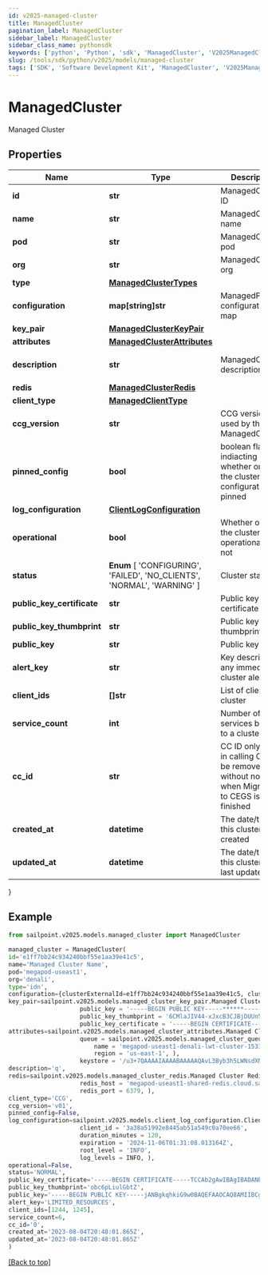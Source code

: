 ```yaml
---
id: v2025-managed-cluster
title: ManagedCluster
pagination_label: ManagedCluster
sidebar_label: ManagedCluster
sidebar_class_name: pythonsdk
keywords: ['python', 'Python', 'sdk', 'ManagedCluster', 'V2025ManagedCluster'] 
slug: /tools/sdk/python/v2025/models/managed-cluster
tags: ['SDK', 'Software Development Kit', 'ManagedCluster', 'V2025ManagedCluster']
---
```


# ManagedCluster

Managed Cluster

## Properties

Name | Type | Description | Notes
------------ | ------------- | ------------- | -------------
**id** | **str** | ManagedCluster ID | [required]
**name** | **str** | ManagedCluster name | [optional] 
**pod** | **str** | ManagedCluster pod | [optional] 
**org** | **str** | ManagedCluster org | [optional] 
**type** | [**ManagedClusterTypes**](managed-cluster-types) |  | [optional] 
**configuration** | **map[string]str** | ManagedProcess configuration map | [optional] 
**key_pair** | [**ManagedClusterKeyPair**](managed-cluster-key-pair) |  | [optional] 
**attributes** | [**ManagedClusterAttributes**](managed-cluster-attributes) |  | [optional] 
**description** | **str** | ManagedCluster description | [optional] [default to 'q']
**redis** | [**ManagedClusterRedis**](managed-cluster-redis) |  | [optional] 
**client_type** | [**ManagedClientType**](managed-client-type) |  | [required]
**ccg_version** | **str** | CCG version used by the ManagedCluster | [required]
**pinned_config** | **bool** | boolean flag indiacting whether or not the cluster configuration is pinned | [optional] [default to False]
**log_configuration** | [**ClientLogConfiguration**](client-log-configuration) |  | [optional] 
**operational** | **bool** | Whether or not the cluster is operational or not | [optional] [default to False]
**status** |  **Enum** [  'CONFIGURING',    'FAILED',    'NO_CLIENTS',    'NORMAL',    'WARNING' ] | Cluster status | [optional] 
**public_key_certificate** | **str** | Public key certificate | [optional] 
**public_key_thumbprint** | **str** | Public key thumbprint | [optional] 
**public_key** | **str** | Public key | [optional] 
**alert_key** | **str** | Key describing any immediate cluster alerts | [optional] 
**client_ids** | **[]str** | List of clients in a cluster | [optional] 
**service_count** | **int** | Number of services bound to a cluster | [optional] [default to 0]
**cc_id** | **str** | CC ID only used in calling CC, will be removed without notice when Migration to CEGS is finished | [optional] [default to '0']
**created_at** | **datetime** | The date/time this cluster was created | [optional] 
**updated_at** | **datetime** | The date/time this cluster was last updated | [optional] 
}

## Example

```python
from sailpoint.v2025.models.managed_cluster import ManagedCluster

managed_cluster = ManagedCluster(
id='e1ff7bb24c934240bbf55e1aa39e41c5',
name='Managed Cluster Name',
pod='megapod-useast1',
org='denali',
type='idn',
configuration={clusterExternalId=e1ff7bb24c934240bbf55e1aa39e41c5, clusterType=sqsCluster, gmtOffset=-5},
key_pair=sailpoint.v2025.models.managed_cluster_key_pair.Managed Cluster Key Pair(
                    public_key = '-----BEGIN PUBLIC KEY-----******-----END PUBLIC KEY-----', 
                    public_key_thumbprint = '6CMlaJIV44-xJxcB3CJBjDUUn54', 
                    public_key_certificate = '-----BEGIN CERTIFICATE-----****-----END CERTIFICATE-----', ),
attributes=sailpoint.v2025.models.managed_cluster_attributes.Managed Cluster Attributes(
                    queue = sailpoint.v2025.models.managed_cluster_queue.Managed Cluster Queue(
                        name = 'megapod-useast1-denali-lwt-cluster-1533', 
                        region = 'us-east-1', ), 
                    keystore = '/u3+7QAAAAIAAAABAAAAAQAvL3Byb3h5LWNsdXN0ZXIvMmM5MTgwODc3Yjg3MW', ),
description='q',
redis=sailpoint.v2025.models.managed_cluster_redis.Managed Cluster Redis(
                    redis_host = 'megapod-useast1-shared-redis.cloud.sailpoint.com', 
                    redis_port = 6379, ),
client_type='CCG',
ccg_version='v01',
pinned_config=False,
log_configuration=sailpoint.v2025.models.client_log_configuration.Client Log Configuration(
                    client_id = '3a38a51992e8445ab51a549c0a70ee66', 
                    duration_minutes = 120, 
                    expiration = '2024-11-06T01:31:08.013164Z', 
                    root_level = 'INFO', 
                    log_levels = INFO, ),
operational=False,
status='NORMAL',
public_key_certificate='-----BEGIN CERTIFICATE-----TCCAb2gAwIBAgIBADANBgkqhkiG9w0BAQsFADAuMQ0wCwYDVQQD-----END CERTIFICATE-----',
public_key_thumbprint='obc6pLiulGbtZ',
public_key='-----BEGIN PUBLIC KEY-----jANBgkqhkiG9w0BAQEFAAOCAQ8AMIIBCgKCAQEA3WgnsxP52MDgBTfHR+5n4-----END PUBLIC KEY-----',
alert_key='LIMITED_RESOURCES',
client_ids=[1244, 1245],
service_count=6,
cc_id='0',
created_at='2023-08-04T20:48:01.865Z',
updated_at='2023-08-04T20:48:01.865Z'
)

```
[[Back to top]](#) 

